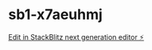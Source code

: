 # sb1-x7aeuhmj

[Edit in StackBlitz next generation editor ⚡️](https://stackblitz.com/~/github.com/paesi/sb1-x7aeuhmj)